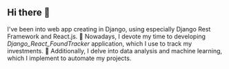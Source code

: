 ## Hi there 👋

I've been into web app creating in Django, using especially Django Rest Framework and React.js. 
🔭 Nowadays, I devote my time to developing *Django_React_FoundTracker* application, which I use to track my investments.
🌱 Additionally, I delve into data analysis and machine learning, which I implement to automate my projects.


<!--
**LukaszPiasecki13/LukaszPiasecki13** is a ✨ _special_ ✨ repository because its `README.md` (this file) appears on your GitHub profile.

Here are some ideas to get you started:

- 🔭 I’m currently working on ...
- 🌱 I’m currently learning ...
- 👯 I’m looking to collaborate on ...
- 🤔 I’m looking for help with ...
- 💬 Ask me about ...
- 📫 How to reach me: ...
- 😄 Pronouns: ...
- ⚡ Fun fact: ...
-->
